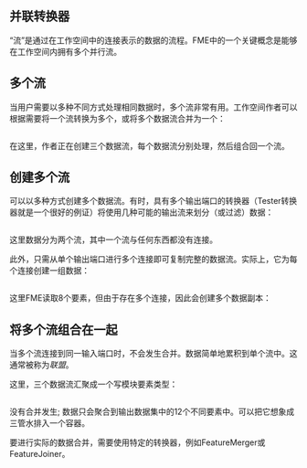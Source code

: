   <div id="readme" class="readme blob instapaper_body">
    <article class="markdown-body entry-content" itemprop="text"><h1><a id="user-content-transformers-in-parallel" class="anchor" aria-hidden="true" href="https://github.com/safesoftware/FMETraining/blob/Desktop-Basic-2018/DesktopBasic2Transformation/2.09.TransformersInParallel.md#transformers-in-parallel"></a><font style="vertical-align: inherit;"><font style="vertical-align: inherit;">并联转换器</font></font></h1>
<p><font style="vertical-align: inherit;"><font style="vertical-align: inherit;">“流”是通过在工作空间中的连接表示的数据的流程。</font><font style="vertical-align: inherit;">FME中的一个关键概念是能够在工作空间内拥有多个并行流。</font></font></p>
<h2><a id="user-content-multiple-streams" class="anchor" aria-hidden="true" href="https://github.com/safesoftware/FMETraining/blob/Desktop-Basic-2018/DesktopBasic2Transformation/2.09.TransformersInParallel.md#multiple-streams"></a><font style="vertical-align: inherit;"><font style="vertical-align: inherit;">多个流</font></font></h2>
<p><font style="vertical-align: inherit;"><font style="vertical-align: inherit;">当用户需要以多种不同方式处理相同数据时，多个流非常有用。</font><font style="vertical-align: inherit;">工作空间作者可以根据需要将一个流转换为多个，或将多个数据流合并为一个：</font></font></p>
<p><a target="_blank" rel="noopener noreferrer" href="https://github.com/safesoftware/FMETraining/blob/Desktop-Basic-2018/DesktopBasic2Transformation/Images/Img2.030.MultipleStreams.png"><img src="./Images/Img2.030.MultipleStreams.png" alt="" style="max-width:100%;"></a></p>
<p><font style="vertical-align: inherit;"><font style="vertical-align: inherit;">在这里，作者正在创建三个数据流，每个数据流分别处理，然后组合回一个流。</font></font></p>
<h2><a id="user-content-creating-multiple-streams" class="anchor" aria-hidden="true" href="https://github.com/safesoftware/FMETraining/blob/Desktop-Basic-2018/DesktopBasic2Transformation/2.09.TransformersInParallel.md#creating-multiple-streams"></a><font style="vertical-align: inherit;"><font style="vertical-align: inherit;">创建多个流</font></font></h2>
<p><font style="vertical-align: inherit;"><font style="vertical-align: inherit;">可以以多种方式创建多个数据流。</font><font style="vertical-align: inherit;">有时，具有多个输出端口的转换器（Tester转换器就是一个很好的例证）将使用几种可能的输出流来划分（或过滤）数据：</font></font></p>
<p><a target="_blank" rel="noopener noreferrer" href="https://github.com/safesoftware/FMETraining/blob/Desktop-Basic-2018/DesktopBasic2Transformation/Images/Img2.031.MultiPortSplit.png"><img src="./Images/Img2.031.MultiPortSplit.png" alt="" style="max-width:100%;"></a></p>
<p><font style="vertical-align: inherit;"><font style="vertical-align: inherit;">这里数据分为两个流，其中一个流与任何东西都没有连接。</font></font></p>
<p><font style="vertical-align: inherit;"><font style="vertical-align: inherit;">此外，只需从单个输出端口进行多个连接即可复制完整的数据流。</font><font style="vertical-align: inherit;">实际上，它为每个连接创建一组数据：</font></font></p>
<p><a target="_blank" rel="noopener noreferrer" href="https://github.com/safesoftware/FMETraining/blob/Desktop-Basic-2018/DesktopBasic2Transformation/Images/Img2.032.DuplicatedStreams.png"><img src="./Images/Img2.032.DuplicatedStreams.png" alt="" style="max-width:100%;"></a></p>
<p><font style="vertical-align: inherit;"><font style="vertical-align: inherit;">这里FME读取8个要素，但由于存在多个连接，因此会创建多个数据副本：</font></font></p>
<h2><a id="user-content-bringing-together-multiple-streams" class="anchor" aria-hidden="true" href="https://github.com/safesoftware/FMETraining/blob/Desktop-Basic-2018/DesktopBasic2Transformation/2.09.TransformersInParallel.md#bringing-together-multiple-streams"></a><font style="vertical-align: inherit;"><font style="vertical-align: inherit;">将多个流组合在一起</font></font></h2>
<p><font style="vertical-align: inherit;"><font style="vertical-align: inherit;">当多个流连接到同一输入端口时，不会发生合并。</font><font style="vertical-align: inherit;">数据简单地累积到单个流中。</font><font style="vertical-align: inherit;">这通常被称为</font></font><em><font style="vertical-align: inherit;"><font style="vertical-align: inherit;">联盟</font></font></em><font style="vertical-align: inherit;"><font style="vertical-align: inherit;">。</font></font></p>
<p><font style="vertical-align: inherit;"><font style="vertical-align: inherit;">这里，三个数据流汇聚成一个写模块要素类型：</font></font></p>
<p><a target="_blank" rel="noopener noreferrer" href="https://github.com/safesoftware/FMETraining/blob/Desktop-Basic-2018/DesktopBasic2Transformation/Images/Img2.033.UnionOfStreams.png"><img src="./Images/Img2.033.UnionOfStreams.png" alt="" style="max-width:100%;"></a></p>
<p><font style="vertical-align: inherit;"><font style="vertical-align: inherit;">没有合并发生; </font><font style="vertical-align: inherit;">数据只会聚合到输出数据集中的12个不​​同要素中。</font><font style="vertical-align: inherit;">可以把它想象成三管水排入一个容器。</font></font></p>
<p><font style="vertical-align: inherit;"><font style="vertical-align: inherit;">要进行实际的数据合并，需要使用特定的转换器，例如FeatureMerger或FeatureJoiner。</font></font></p>
</article>
  </div>

